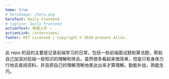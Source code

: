```yaml
---
home: true
# heroImage: /hero.png
heroText: Daily Frontend
# tagline: Daily Frontend
actionText: 快速上手 →
actionLink: /interviews/
footer: MIT Licensed | Copyright © 2018-present Allin.
---
```


此 repo 的目的主要是记录前端学习的日常，包括一些前端面试题和算法题，帮助自己加深对前端一些知识的理解和体会。虽然很多看起来很简单，但是只有身体力行地去查阅资料，并且把自己的理解清晰地表达出来才算理解。勤能补拙，熟能生巧。